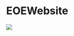 # EOEWebsite
[<img src="https://img.shields.io/badge/Visit%20My%20Web%20Page-Click%20Here-blue">](https://ttaniya9.github.io/EOEWebsite/)
